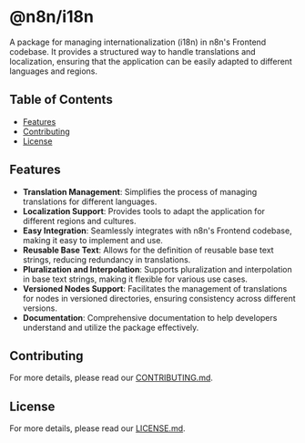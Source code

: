 # @n8n/i18n

A package for managing internationalization (i18n) in n8n's Frontend codebase. It provides a structured way to handle translations and localization, ensuring that the application can be easily adapted to different languages and regions.

## Table of Contents

- [Features](#features)
- [Contributing](#contributing)
- [License](#license)

## Features

- **Translation Management**: Simplifies the process of managing translations for different languages.
- **Localization Support**: Provides tools to adapt the application for different regions and cultures.
- **Easy Integration**: Seamlessly integrates with n8n's Frontend codebase, making it easy to implement and use.
- **Reusable Base Text**: Allows for the definition of reusable base text strings, reducing redundancy in translations.
- **Pluralization and Interpolation**: Supports pluralization and interpolation in base text strings, making it flexible for various use cases.
- **Versioned Nodes Support**: Facilitates the management of translations for nodes in versioned directories, ensuring consistency across different versions.
- **Documentation**: Comprehensive documentation to help developers understand and utilize the package effectively.

## Contributing

For more details, please read our [CONTRIBUTING.md](CONTRIBUTING.md).

## License

For more details, please read our [LICENSE.md](LICENSE.md).
